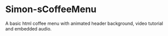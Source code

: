 # Simon-sCoffeeMenu
A basic html coffee menu with animated header background, video tutorial and embedded audio.
